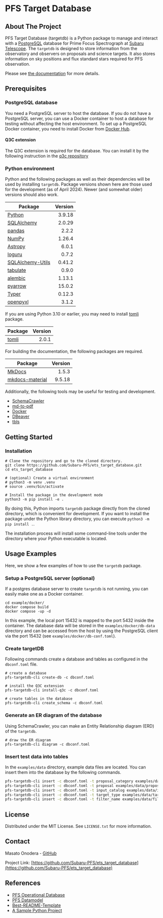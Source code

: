 # PFS Target Database

## About The Project

PFS Target Database (targetdb) is a Python package to manage and interact with a [PostgreSQL](https://www.postgresql.org/) database for Prime Focus Spectrograph at [Subaru Telescope](https://subarutelescope.org/). The `targetdb` is designed to store information from the observatory and observers on proposals and science targets. It also stores information on sky positions and flux standard stars required for PFS observation.

Please see [the documentation](https://pfs-etc.naoj.hawaii.edu/targetdb/) for more details.

## Prerequisites

### PostgreSQL database

You need a PostgreSQL server to host the database. If you do not have a PostgreSQL server, you can use a Docker container to host a database for testing without affecting the host environment. To set up a PostgreSQL Docker container, you need to install Docker from [Docker Hub](https://hub.docker.com/search?type=edition&offering=community).

#### Q3C extension

The Q3C extension is required for the database. You can install it by the following instruction in the [q3c repository](https://github.com/segasai/q3c)

### Python environment

Python and the following packages as well as their dependencies will be used by installing `targetdb`.
Package versions shown here are those used for the development (as of April 2024).
Newer (and somewhat older) versions should also work.

| Package                                                                | Version |
|------------------------------------------------------------------------|--------:|
| [Python](https://www.python.org/)                                      |  3.9.18 |
| [SQLAlchemy](https://www.sqlalchemy.org/)                              |  2.0.29 |
| [pandas](https://pandas.pydata.org/)                                   |   2.2.2 |
| [NumPy](https://numpy.org)                                             |  1.26.4 |
| [Astropy](https://www.astropy.org/)                                    |   6.0.1 |
| [loguru](https://loguru.readthedocs.io/)                               |   0.7.2 |
| [SQLAlchemy-Utils](https://sqlalchemy-utils.readthedocs.io/en/latest/) |  0.41.2 |
| [tabulate](https://pypi.org/project/tabulate/)                         |   0.9.0 |
| [alembic](https://alembic.sqlalchemy.org/en/latest/)                   |  1.13.1 |
| [pyarrow](https://arrow.apache.org/docs/python/)                       |  15.0.2 |
| [Typer](https://typer.tiangolo.com/)                                   |  0.12.3 |
| [openpyxl](https://openpyxl.readthedocs.io/en/stable/)                 |   3.1.2 |

If you are using Python 3.10 or earlier, you may need to install [tomli](https://github.com/hukkin/tomli) package.

| Package                                  | Version |
|------------------------------------------|--------:|
| [tomli](https://github.com/hukkin/tomli) |   2.0.1 |

For building the documentation, the following packages are required.

| Package                                                         | Version |
|-----------------------------------------------------------------|--------:|
| [MkDocs](https://www.mkdocs.org/)                               |   1.5.3 |
| [mkdocs-material](https://squidfunk.github.io/mkdocs-material/) |  9.5.18 |

Additionally, the following tools may be useful for testing and development.

- [SchemaCrawler](https://www.schemacrawler.com/)
- [md-to-pdf](https://github.com/simonhaenisch/md-to-pdf)
- [Docker](https://www.docker.com/)
- [DBeaver](https://dbeaver.io/)
- [tbls](https://github.com/k1LoW/tbls)


## Getting Started

### Installation

```console
# Clone the repository and go to the cloned directory.
git clone https://github.com/Subaru-PFS/ets_target_database.git
cd ets_target_database

# (optional) Create a virtual environment
# python3 -m venv .venv
# source .venv/bin/activate

# Install the package in the development mode
python3 -m pip install -e .
```

By doing this, Python imports `targetdb` package directly from the cloned directory, which is convenient for development.
If you want to install the package under the Python library directory, you can execute `python3 -m pip install .`.

The installation process will install some command-line tools under the directory where your Python executable is located.


## Usage Examples

Here, we show a few examples of how to use the `targetdb` package.

### Setup a PostgreSQL server (optional)

If a postgres database server to create `targetdb` is not running, you can easily make one as a Docker container.

```console
cd example/docker/
docker compose build
docker compose -up -d
```

In this example, the local port 15432 is mapped to the port 5432 inside the container.
The database data will be stored in the `examples/docker/db-data` directory and can be accessed from the host by using the PostgreSQL client via the port 15432 (see `examples/docker/db-conf.toml`).

### Create targetDB

Following commands create a database and tables as configured in the `dbconf.toml` file.

```console
# create a database
pfs-targetdb-cli create-db -c dbconf.toml

# install the Q3C extension
pfs-targetdb-cli install-q3c -c dbconf.toml

# create tables in the database
pfs-targetdb-cli create_schema -c dbconf.toml
```


### Generate an ER diagram of the database

Using SchemaCrawler, you can make an Entity Relationship diagram (ERD) of the `targetdb`.

```console
# draw the ER diagram
pfs-targetdb-cli diagram -c dbconf.toml
```

### Insert test data into tables

In the `examples/data` directory, example data files are located. You can insert them into the database by the following commands.

```bash
pfs-targetdb-cli insert -c dbconf.toml -t proposal_category examples/data/proposal_category.csv --commit
pfs-targetdb-cli insert -c dbconf.toml -t proposal examples/data/proposals.csv --commit
pfs-targetdb-cli insert -c dbconf.toml -t input_catalog examples/data/input_catalogs.csv --commit
pfs-targetdb-cli insert -c dbconf.toml -t target_type examples/data/target_types.csv --commit
pfs-targetdb-cli insert -c dbconf.toml -t filter_name examples/data/filter_names.csv --commit
```

## License

Distributed under the MIT License. See `LICENSE.txt` for more information.

## Contact

Masato Onodera - [GitHub](https://github.com/monodera/)

Project Link: [https://github.com/Subaru-PFS/ets_target_database](https://github.com/Subaru-PFS/ets_target_database)

## References

- [PFS Operational Database](https://github.com/Subaru-PFS/spt_operational_database)
- [PFS Datamodel](https://github.com/Subaru-PFS/datamodel)
- [Best-README-Template](https://github.com/othneildrew/Best-README-Template)
- [A Sample Python Project](https://github.com/pypa/sampleproject)
